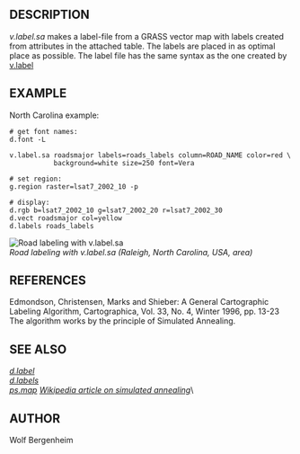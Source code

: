 ## DESCRIPTION

*v.label.sa* makes a label-file from a GRASS vector map with labels
created from attributes in the attached table. The labels are placed in
as optimal place as possible. The label file has the same syntax as the
one created by [v.label](v.label.html)

## EXAMPLE

North Carolina example:

```
# get font names:
d.font -L

v.label.sa roadsmajor labels=roads_labels column=ROAD_NAME color=red \
           background=white size=250 font=Vera

# set region:
g.region raster=lsat7_2002_10 -p

# display:
d.rgb b=lsat7_2002_10 g=lsat7_2002_20 r=lsat7_2002_30
d.vect roadsmajor col=yellow
d.labels roads_labels
```

![Road labeling with v.label.sa](v_label_sa.jpg)\
*Road labeling with v.label.sa (Raleigh, North Carolina, USA, area)*

## REFERENCES

Edmondson, Christensen, Marks and Shieber: A General Cartographic
Labeling Algorithm, Cartographica, Vol. 33, No. 4, Winter 1996, pp.
13-23 The algorithm works by the principle of Simulated Annealing.

## SEE ALSO

*[d.label](v.labels.html)\
[d.labels](d.labels.html)\
[ps.map](ps.map.html) [Wikipedia article on simulated
annealing](http://en.wikipedia.org/wiki/Simulated_Annealing)*\

## AUTHOR

Wolf Bergenheim
